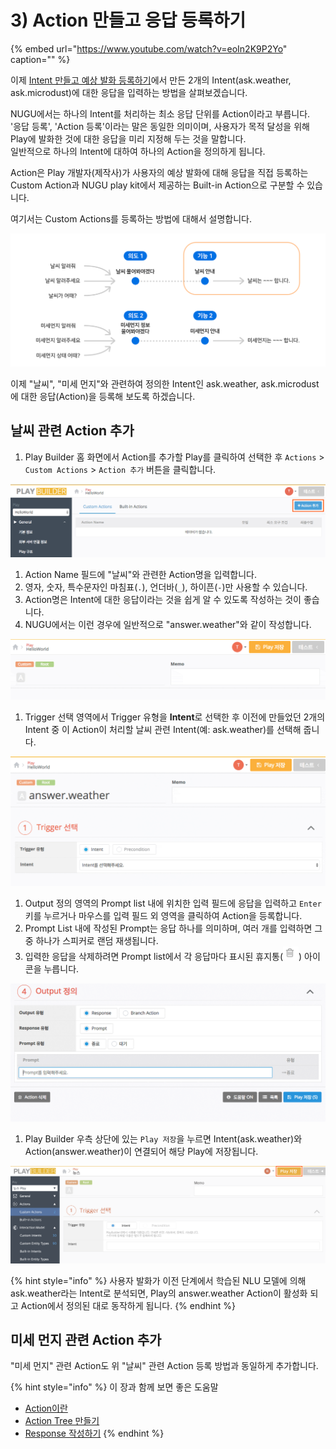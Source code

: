 # 3\) Action 만들고 응답 등록하기

{% embed url="https://www.youtube.com/watch?v=eoIn2K9P2Yo" caption="" %}

이제 [Intent 만들고 예상 발화 등록하기](create-an-intent-and-custom-utterances.md)에서 만든 2개의 Intent\(ask.weather, ask.microdust\)에 대한 응답을 입력하는 방법을 살펴보겠습니다.

NUGU에서는 하나의 Intent를 처리하는 최소 응답 단위를 Action이라고 부릅니다.  
'응답 등록', 'Action 등록'이라는 말은 동일한 의미이며, 사용자가 목적 달성을 위해 Play에 발화한 것에 대한 응답을 미리 지정해 두는 것을 말합니다.  
일반적으로 하나의 Intent에 대하여 하나의 Action을 정의하게 됩니다.

Action은 Play 개발자\(제작사\)가 사용자의 예상 발화에 대해 응답을 직접 등록하는 Custom Action과 NUGU play kit에서 제공하는 Built-in Action으로 구분할 수 있습니다.

여기서는 Custom Actions를 등록하는 방법에 대해서 설명합니다.

![](../../../.gitbook/assets/assets_ch3_313_01-1%20%283%29.png)

이제 "날씨", "미세 먼지"와 관련하여 정의한 Intent인 ask.weather, ask.microdust에 대한 응답\(Action\)을 등록해 보도록 하겠습니다.

## 날씨 관련 Action 추가

1. Play Builder 홈 화면에서 Action를 추가할 Play를 클릭하여 선택한 후 `Actions` &gt; `Custom Actions` &gt; `Action 추가` 버튼을 클릭합니다.

![](../../../.gitbook/assets/assets_ch3_313_c01%20%282%29.png)

1. Action Name 필드에 "날씨"와 관련한 Action명을 입력합니다.
2. 영자, 숫자, 특수문자인 마침표\(`.`\), 언더바\(`_`\), 하이픈\(`-`\)만 사용할 수 있습니다.
3. Action명은 Intent에 대한 응답이라는 것을 쉽게 알 수 있도록 작성하는 것이 좋습니다.
4. NUGU에서는 이런 경우에 일반적으로 "answer.weather"와 같이 작성합니다.

![](../../../.gitbook/assets/assets_ch3_313_c02%20%282%29.gif)

1. Trigger 선택 영역에서 Trigger 유형을 **Intent**로 선택한 후 이전에 만들었던 2개의 Intent 중 이 Action이 처리할 날씨 관련 Intent\(예: ask.weather\)를 선택해 줍니다.

![](../../../.gitbook/assets/assets_ch3_313_c03-1%20%283%29.gif)

1. Output 정의 영역의 Prompt list 내에 위치한 입력 필드에 응답을 입력하고 `Enter` 키를 누르거나 마우스를 입력 필드 외 영역을 클릭하여 Action을 등록합니다.
2. Prompt List 내에 작성된 Prompt는 응답 하나를 의미하며, 여러 개를 입력하면 그 중 하나가 스피커로 랜덤 재생됩니다.
3. 입력한 응답을 삭제하려면 Prompt list에서 각 응답마다 표시된 휴지통\(![](../../../.gitbook/assets/assets_trash%20%282%29.png)\) 아이콘을 누릅니다.

![](../../../.gitbook/assets/assets_ch3_313_c04%20%282%29.gif)

1. Play Builder 우측 상단에 있는 `Play 저장`을 누르면 Intent\(ask.weather\)와 Action\(answer.weather\)이 연결되어 해당 Play에 저장됩니다.

![](../../../.gitbook/assets/assets_ch3_313_c05-1%20%282%29.png)

{% hint style="info" %}
사용자 발화가 이전 단계에서 학습된 NLU 모델에 의해 ask.weather라는 Intent로 분석되면, Play의 answer.weather Action이 활성화 되고 Action에서 정의된 대로 동작하게 됩니다.
{% endhint %}

## 미세 먼지 관련 Action 추가

"미세 먼지" 관련 Action도 위 "날씨" 관련 Action 등록 방법과 동일하게 추가합니다.

{% hint style="info" %}
이 장과 함께 보면 좋은 도움말

* [Action이란](../define-an-action/)
* [Action Tree 만들기](../define-an-action/use-branch-actions.md)
* [Response 작성하기](../define-an-action/use-responses/)
{% endhint %}

